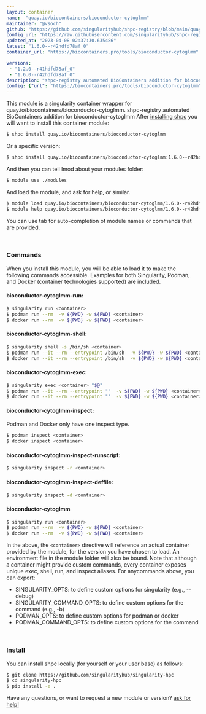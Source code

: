 ```yaml
---
layout: container
name:  "quay.io/biocontainers/bioconductor-cytoglmm"
maintainer: "@vsoch"
github: "https://github.com/singularityhub/shpc-registry/blob/main/quay.io/biocontainers/bioconductor-cytoglmm/container.yaml"
config_url: "https://raw.githubusercontent.com/singularityhub/shpc-registry/main/quay.io/biocontainers/bioconductor-cytoglmm/container.yaml"
updated_at: "2023-04-08 02:37:30.635486"
latest: "1.6.0--r42hdfd78af_0"
container_url: "https://biocontainers.pro/tools/bioconductor-cytoglmm"

versions:
 - "1.2.0--r41hdfd78af_0"
 - "1.6.0--r42hdfd78af_0"
description: "shpc-registry automated BioContainers addition for bioconductor-cytoglmm"
config: {"url": "https://biocontainers.pro/tools/bioconductor-cytoglmm", "maintainer": "@vsoch", "description": "shpc-registry automated BioContainers addition for bioconductor-cytoglmm", "latest": {"1.6.0--r42hdfd78af_0": "sha256:bc1ffc1cde0e239093482f466c80cd5bf167897b83ba14f75c97f2f44c34264c"}, "tags": {"1.2.0--r41hdfd78af_0": "sha256:d352afa441bdc906aacec2646ed65879183a1682cbf090be89870ad2b4e3f674", "1.6.0--r42hdfd78af_0": "sha256:bc1ffc1cde0e239093482f466c80cd5bf167897b83ba14f75c97f2f44c34264c"}, "docker": "quay.io/biocontainers/bioconductor-cytoglmm"}
---
```


This module is a singularity container wrapper for quay.io/biocontainers/bioconductor-cytoglmm.
shpc-registry automated BioContainers addition for bioconductor-cytoglmm
After [installing shpc](#install) you will want to install this container module:


```bash
$ shpc install quay.io/biocontainers/bioconductor-cytoglmm
```

Or a specific version:

```bash
$ shpc install quay.io/biocontainers/bioconductor-cytoglmm:1.6.0--r42hdfd78af_0
```

And then you can tell lmod about your modules folder:

```bash
$ module use ./modules
```

And load the module, and ask for help, or similar.

```bash
$ module load quay.io/biocontainers/bioconductor-cytoglmm/1.6.0--r42hdfd78af_0
$ module help quay.io/biocontainers/bioconductor-cytoglmm/1.6.0--r42hdfd78af_0
```

You can use tab for auto-completion of module names or commands that are provided.

<br>

### Commands

When you install this module, you will be able to load it to make the following commands accessible.
Examples for both Singularity, Podman, and Docker (container technologies supported) are included.

#### bioconductor-cytoglmm-run:

```bash
$ singularity run <container>
$ podman run --rm  -v ${PWD} -w ${PWD} <container>
$ docker run --rm  -v ${PWD} -w ${PWD} <container>
```

#### bioconductor-cytoglmm-shell:

```bash
$ singularity shell -s /bin/sh <container>
$ podman run --it --rm --entrypoint /bin/sh  -v ${PWD} -w ${PWD} <container>
$ docker run --it --rm --entrypoint /bin/sh  -v ${PWD} -w ${PWD} <container>
```

#### bioconductor-cytoglmm-exec:

```bash
$ singularity exec <container> "$@"
$ podman run --it --rm --entrypoint ""  -v ${PWD} -w ${PWD} <container> "$@"
$ docker run --it --rm --entrypoint ""  -v ${PWD} -w ${PWD} <container> "$@"
```

#### bioconductor-cytoglmm-inspect:

Podman and Docker only have one inspect type.

```bash
$ podman inspect <container>
$ docker inspect <container>
```

#### bioconductor-cytoglmm-inspect-runscript:

```bash
$ singularity inspect -r <container>
```

#### bioconductor-cytoglmm-inspect-deffile:

```bash
$ singularity inspect -d <container>
```



#### bioconductor-cytoglmm

```bash
$ singularity run <container>
$ podman run --rm  -v ${PWD} -w ${PWD} <container>
$ docker run --rm  -v ${PWD} -w ${PWD} <container>
```


In the above, the `<container>` directive will reference an actual container provided
by the module, for the version you have chosen to load. An environment file in the
module folder will also be bound. Note that although a container
might provide custom commands, every container exposes unique exec, shell, run, and
inspect aliases. For anycommands above, you can export:

 - SINGULARITY_OPTS: to define custom options for singularity (e.g., --debug)
 - SINGULARITY_COMMAND_OPTS: to define custom options for the command (e.g., -b)
 - PODMAN_OPTS: to define custom options for podman or docker
 - PODMAN_COMMAND_OPTS: to define custom options for the command

<br>

### Install

You can install shpc locally (for yourself or your user base) as follows:

```bash
$ git clone https://github.com/singularityhub/singularity-hpc
$ cd singularity-hpc
$ pip install -e .
```

Have any questions, or want to request a new module or version? [ask for help!](https://github.com/singularityhub/singularity-hpc/issues)